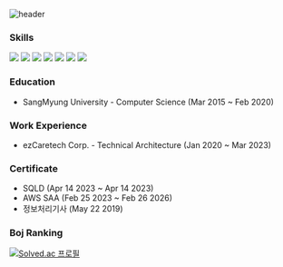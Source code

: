 ![header](https://capsule-render.vercel.app/api?type=waving&color=dbc5b5&height=200&section=header&text=SoYeong's%20Github&fontSize=70&fontColor=ffffff)
	
### Skills
<img src="https://img.shields.io/badge/Spring%20Boot-6db33f?style=flat-square&logo=Spring%20Boot&logoColor=white"/></a>
<img src="https://img.shields.io/badge/Java-007396?style=flat-square&logo=Java&logoColor=white"/></a>
<img src="https://img.shields.io/badge/C%2B%2B-00599c?style=flat-square&logo=C%2B%2B&logoColor=white"/></a>
<img src="https://img.shields.io/badge/c%23-%23239120.svg?style=flat-square&logo=c-sharp&logoColor=white"/></a>
<img src="https://img.shields.io/badge/python-3670A0?style=flat-square&logo=python&logoColor=ffdd54"/>
<img src="https://img.shields.io/badge/MySQL-4479a1?style=flat-square&logo=MySQL&logoColor=white"/></a>
<img src="https://img.shields.io/badge/ORACLE-F80000?style=flat-square&logo=oracle&logoColor=white"/>



### Education
* SangMyung University - Computer Science (Mar 2015 ~ Feb 2020)

### Work Experience
* ezCaretech Corp. - Technical Architecture (Jan 2020 ~ Mar 2023)

<!--
### Activities
* Samsung SDS Software Membership (Aug 2013 ~ Jul 2015)
* KAIST Institute for IT-gifted Youth (Sep 2007 ~ Aug 2008)
-->

### Certificate
* SQLD (Apr 14 2023 ~ Apr 14 2023)
* AWS SAA (Feb 25 2023 ~ Feb 26 2026)
* 정보처리기사 (May 22 2019)

### Boj Ranking
[![Solved.ac 프로필](http://mazassumnida.wtf/api/v2/generate_badge?boj=thdud3410)](https://solved.ac/thdud3410)
<!--
### 
<table><tr><td valign="top" width="50%">
<img src="https://github-readme-stats.vercel.app/api?username=dev-aiden&show_icons=true&count_private=true&hide_border=true" align="left" style="width: 100%" />
</td><td valign="top" width="50%">
<img src="https://github-readme-stats.vercel.app/api/top-langs/?username=dev-aiden&hide_border=true&layout=compact" align="left" style="width: 100%" />
</td></tr></table>
-->
<br/> 


<!--
<div align="center" style="text-align:center">
<div>
  <a href="mailto:thdud3410@gmail.com"><img src="https://img.shields.io/badge/Gmail-ea4536?style=flat-square&logo=Gmail&logoColor=white"/></a>
  <a href="https://velog.io/@soyeong125"><img src="https://img.shields.io/badge/Velog-20C997?style=flat-square&logo=Velog&logoColor=white"/></a>
</div>
<h2 align="center"></h2>
<br>
<div align="center">
<img src="https://github-readme-stats.vercel.app/api/top-langs/?username=soyeong125&theme=dracula&layout=compact&langs_count=10"><br><br>   
<img src="https://github-readme-stats.vercel.app/api?username=soyeong125&show_icons=true&theme=dracula" height="150"><br><br>   
<img src="http://mazassumnida.wtf/api/v2/generate_badge?boj=thdud3410">
</div>
-->

